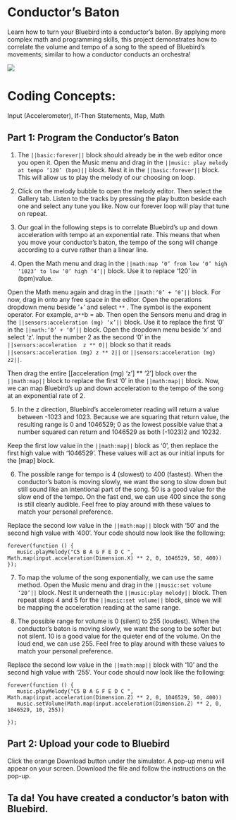# Conductor’s Baton

Learn how to turn your Bluebird into a conductor’s baton. By applying more complex math and programming skills, this project demonstrates how to correlate the volume and tempo of a song to the speed of Bluebird’s movements; similar to how a conductor conducts an orchestra!

![](/static/bb/projects/baton.jpg)

# Coding Concepts:
Input (Accelerometer), If-Then Statements, Map, Math


## Part 1: Program the Conductor’s Baton

1) The ``||basic:forever||`` block should already be in the web editor once you open it. Open the Music menu and drag in the ``||music: play melody at tempo ‘120’ (bpm)||`` block. Nest it in the ``||basic:forever||`` block. This will allow us to play the melody of our choosing on loop.



2) Click on the melody bubble to open the melody editor. Then select the Gallery tab. Listen to the tracks by pressing the play button beside each one and select any tune you like. Now our forever loop will play that tune on repeat.



3) Our goal in the following steps is to correlate Bluebird’s up and down acceleration with tempo at an exponential rate. This means that when you move your conductor’s baton, the tempo of the song will change according to a curve rather than a linear line.


4) Open the Math menu and drag in the ``||math:map ‘0’ from low ‘0’ high ‘1023’ to low ‘0’ high ‘4’||`` block. Use it to replace ‘120’ in (bpm)value.



Open the Math menu again and drag in the ``||math:‘0’ + ‘0’||`` block. For now, drag in onto any free space in the editor. Open the operations dropdown menu beside ‘+’ and select `**` . The  symbol is the exponent operator. For example, a`**`b = ab.
Then open the Sensors menu and drag in the ``||sensors:acceleration (mg) ‘x’||`` block. Use it to replace the first ‘0’ in the ``||math:‘0’ + ‘0’||`` block. Open the dropdown menu beside ‘x’ and select ‘z’. Input the number 2 as the second ‘0’ in the ``||sensors:acceleration  z ** 0||`` block so that it reads ``||sensors:acceleration (mg) z ** 2||`` or ``||sensors:acceleration (mg) z2||``.  

Then drag the entire [[acceleration (mg) ‘z’] ** ‘2’] block over the ``||math:map||`` block to replace the first ‘0’ in the ``||math:map||`` block. Now, we can map Bluebird’s up and down acceleration to the tempo of the song at an exponential rate of 2.



5) In the z direction, Bluebird’s accelerometer reading will return a value between -1023 and 1023. Because we are squaring that return value, the resulting range is 0 and 1046529; 0 as the lowest possible value that a number squared can return and 1046529 as both (-1023)2 and 10232.

Keep the first low value in the ``||math:map||`` block as ‘0’, then replace the first high value with ‘1046529’. These values will act as our initial inputs for the [map] block.


6) The possible range for tempo is 4 (slowest) to 400 (fastest). When the conductor’s baton is moving slowly, we want the song to slow down but still sound like an intentional part of the song. 50 is a good value for the slow end of the tempo. On the fast end, we can use 400 since the song is still clearly audible. Feel free to play around with these values to match your personal preference.

Replace the second low value in the ``||math:map||`` block with ‘50’ and the second high value with ‘400’. Your code should now look like the following:

```blocks
forever(function () {
   music.playMelody("C5 B A G F E D C ", Math.map(input.acceleration(Dimension.X) ** 2, 0, 1046529, 50, 400))
});

```





7) To map the volume of the song exponentially, we can use the same method. Open the Music menu and drag in the ``||music:set volume ‘20’||`` block. Nest it underneath the ``||music:play melody||`` block. Then repeat steps 4 and 5 for the ``||music:set volume||`` block, since we will be mapping the acceleration reading at the same range.



8) The possible range for volume is 0 (silent) to 255 (loudest). When the conductor’s baton is moving slowly, we want the song to be softer but not silent. 10 is a good value for the quieter end of the volume. On the loud end, we can use 255. Feel free to play around with these values to match your personal preference.

Replace the second low value in the ``||math:map||`` block with ‘10’ and the second high value with ‘255’. Your code should now look like the following:



```blocks
forever(function () {
   music.playMelody("C5 B A G F E D C ", Math.map(input.acceleration(Dimension.Z) ** 2, 0, 1046529, 50, 400))
   music.setVolume(Math.map(input.acceleration(Dimension.Z) ** 2, 0, 1046529, 10, 255))

});
```


## Part 2: Upload your code to Bluebird

Click the orange Download button under the simulator. A pop-up menu will appear on your screen. Download the file and follow the instructions on the pop-up.


## Ta da! You have created a conductor’s baton with Bluebird.
